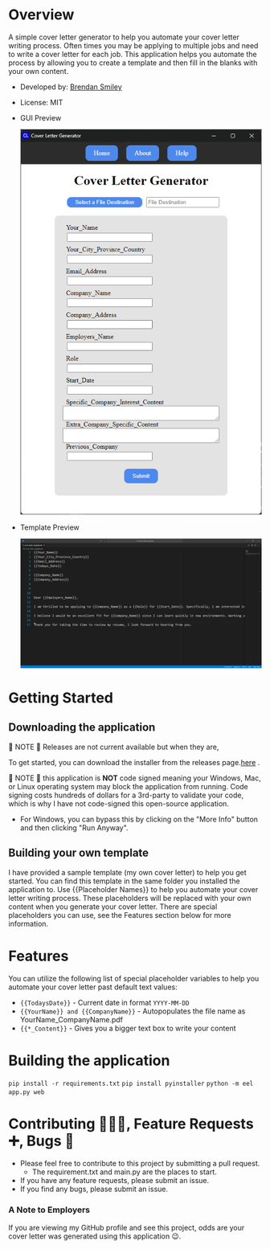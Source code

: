 # Overview

A simple cover letter generator to help you automate your cover letter writing process. Often times you may be applying to multiple jobs and need to write a cover letter for each job. This application helps you automate the process by allowing you to create a template and then fill in the blanks with your own content.

- Developed by: [Brendan Smiley](https://github.com/b-smiley/)
- License: MIT
- GUI Preview
  
  ![Main GUI](./documentation/gui.png)
- Template Preview
  
  ![Template Preview](./documentation/template.png)

# Getting Started

## Downloading the application

🎵 NOTE 🎵 Releases are not current available but when they are,

To get started, you can download the installer from the releases page.[here](https://github.com/b-smiley/Cover-Letter-Generator/releases)
.

🎵 NOTE 🎵 this application is **NOT** code signed meaning your Windows, Mac, or Linux operating system may block the application from running. Code signing costs hundreds of dollars for a 3rd-party to validate your code, which is why I have not code-signed this open-source application.

- For Windows, you can bypass this by clicking on the "More Info" button and then clicking "Run Anyway".

## Building your own template

I have provided a sample template (my own cover letter) to help you get started. You can find this template in the same folder you installed the application to. Use {{Placeholder Names}} to help you automate your cover letter writing process. These placeholders will be replaced with your own content when you generate your cover letter.
There are special placeholders you can use, see the Features section below for more information.

# Features

You can utilize the following list of special placeholder variables to help you automate your cover letter past default text values:

- `{{TodaysDate}}` - Current date in format `YYYY-MM-DD`
- `{{YourName}} and {{CompanyName}}` - Autopopulates the file name as YourName_CompanyName.pdf
- `{{*_Content}}` - Gives you a bigger text box to write your content

# Building the application

`pip install -r requirements.txt`
`pip install pyinstaller`
`python -m eel app.py web`

# Contributing 🧑‍🤝‍🧑, Feature Requests ➕, Bugs 🐛

- Please feel free to contribute to this project by submitting a pull request.
  - The requirement.txt and main.py are the places to start.
- If you have any feature requests, please submit an issue.
- If you find any bugs, please submit an issue.

### A Note to Employers

If you are viewing my GitHub profile and see this project, odds are your cover letter was generated using this application 😉.
